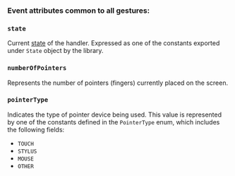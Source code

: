 ### Event attributes common to all gestures:

### `state`

Current [state](/docs/fundamentals/states-events) of the handler. Expressed as one of the constants exported under `State` object by the library.

### `numberOfPointers`

Represents the number of pointers (fingers) currently placed on the screen.

### `pointerType`
Indicates the type of pointer device being used. This value is represented by one of the constants defined in the `PointerType` enum, which includes the following fields:

- `TOUCH`
- `STYLUS`
- `MOUSE`
- `OTHER`